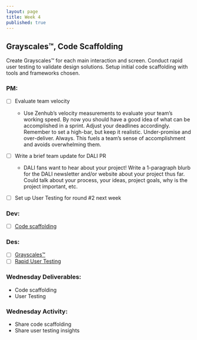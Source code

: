```yaml
---
layout: page
title: Week 4
published: true
---
```



## Grayscales™, Code Scaffolding

Create Grayscales™ for each main interaction and screen. Conduct rapid user testing to validate design solutions. Setup initial code scaffolding with tools and frameworks chosen.

### PM:
* [ ] Evaluate team velocity
  * Use Zenhub’s velocity measurements to evaluate your team’s working speed. By now you should have a good idea of what can be accomplished in a sprint. Adjust your deadlines accordingly. Remember to set a high-bar, but keep it realistic. Under-promise and over-deliver. Always. This fuels a team’s sense of accomplishment and avoids overwhelming them.
* [ ] Write a brief team update for DALI PR
  * DALI fans want to hear about your project! Write a 1-paragraph blurb for the DALI newsletter and/or website about your project thus far. Could talk about your process, your ideas, project goals, why is the project important, etc.
* [ ] Set up User Testing for round #2 next week



### Dev:
* [ ] [Code scaffolding](code-scaffolding.md)

### Des:
* [ ] [Grayscales™](grayscales.md)
* [ ] [Rapid User Testing](rapid-user-testing.md)

### Wednesday Deliverables:
  * Code scaffolding
  * User Testing

### Wednesday Activity:
  * Share code scaffolding
  * Share user testing insights
